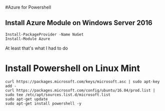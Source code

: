 #Azure for Powershell
## Install Azure Module on Windows Server 2016
```
Install-PackageProvider -Name NuGet
Install-Module Azure
```
At least that's what I had to do

# Install Powershell on Linux Mint 
```
curl https://packages.microsoft.com/keys/microsoft.asc | sudo apt-key add -
curl https://packages.microsoft.com/config/ubuntu/16.04/prod.list | sudo tee /etc/apt/sources.list.d/microsoft.list
sudo apt-get update
sudo apt-get install powershell -y
```
